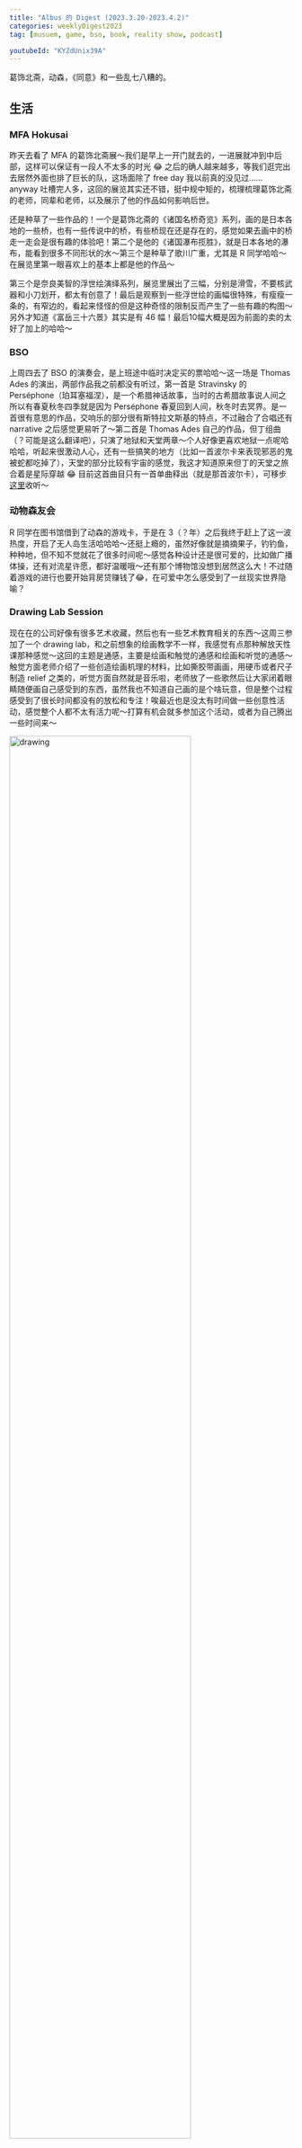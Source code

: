 ```yaml
---
title: "Albus 的 Digest (2023.3.20-2023.4.2)"
categories: weeklyDigest2023
tag: [musuem, game, bso, book, reality show, podcast]

youtubeId: "KYZdUnix39A"
---
```

葛饰北斋，动森，《同意》和一些乱七八糟的。

## 生活

### MFA Hokusai
昨天去看了 MFA 的葛饰北斋展～我们是早上一开门就去的，一进展就冲到中后部，这样可以保证有一段人不太多的时光 😂 之后的确人越来越多，等我们逛完出去居然外面也排了巨长的队，这场面除了 free day 我以前真的没见过…… anyway 吐槽完人多，这回的展览其实还不错，挺中规中矩的，梳理梳理葛饰北斋的老师，同辈和老师，以及展示了他的作品如何影响后世。

还是种草了一些作品的！一个是葛饰北斋的《诸国名桥奇览》系列，画的是日本各地的一些桥，也有一些传说中的桥，有些桥现在还是存在的，感觉如果去画中的桥走一走会是很有趣的体验吧！第二个是他的《诸国瀑布揽胜》，就是日本各地的瀑布，能看到很多不同形状的水～第三个是种草了歌川广重，尤其是 R 同学哈哈～在展览里第一眼喜欢上的基本上都是他的作品～

第三个是奈良美智的浮世绘演绎系列，展览里展出了三幅，分别是滑雪，不要核武器和小刀划开，都太有创意了！最后是观察到一些浮世绘的画幅很特殊，有瘦瘦一条的，有窄边的，看起来怪怪的但是这种奇怪的限制反而产生了一些有趣的构图～另外才知道《富岳三十六景》其实是有 46 幅！最后10幅大概是因为前面的卖的太好了加上的哈哈～

### BSO
上周四去了 BSO 的演奏会，是上班途中临时决定买的票哈哈～这一场是 Thomas Ades 的演出，两部作品我之前都没有听过，第一首是 Stravinsky 的 Perséphone（珀耳塞福涅），是一个希腊神话故事，当时的古希腊故事说人间之所以有春夏秋冬四季就是因为 Perséphone 春夏回到人间，秋冬时去冥界。是一首很有意思的作品，交响乐的部分很有斯特拉文斯基的特点，不过融合了合唱还有 narrative 之后感觉更易听了～第二首是 Thomas Ades 自己的作品，但丁组曲（？可能是这么翻译吧），只演了地狱和天堂两章～个人好像更喜欢地狱一点呢哈哈哈，听起来很激动人心，还有一些搞笑的地方（比如一首波尔卡来表现邪恶的鬼被蛇都吃掉了），天堂的部分比较有宇宙的感觉，我这才知道原来但丁的天堂之旅合着是星际穿越 😂 目前这首曲目只有一首单曲释出（就是那首波尔卡），可移步[这里](https://www.youtube.com/watch?v=KYZdUnix39A)收听～

### 动物森友会
R 同学在图书馆借到了动森的游戏卡，于是在 3（？年）之后我终于赶上了这一波热度，开启了无人岛生活哈哈哈～还挺上瘾的，虽然好像就是摘摘果子，钓钓鱼，种种地，但不知不觉就花了很多时间呢～感觉各种设计还是很可爱的，比如做广播体操，还有对流星许愿，都好温暖哦～还有那个博物馆没想到居然这么大！不过随着游戏的进行也要开始背房贷赚钱了😂，在可爱中怎么感受到了一丝现实世界隐喻？

### Drawing Lab Session
现在在的公司好像有很多艺术收藏，然后也有一些艺术教育相关的东西～这周三参加了一个 drawing lab，和之前想象的绘画教学不一样，我感觉有点那种解放天性课那种感觉～这回的主题是通感，主要是绘画和触觉的通感和绘画和听觉的通感～触觉方面老师介绍了一些创造绘画机理的材料，比如撕胶带画画，用硬币或者尺子制造 relief 之类的，听觉方面自然就是音乐啦，老师放了一些歌然后让大家闭着眼睛随便画自己感受到的东西，虽然我也不知道自己画的是个啥玩意，但是整个过程感受到了很长时间都没有的放松和专注！唉最近也是没太有时间做一些创意性活动，感觉整个人都不太有活力呢～打算有机会就多参加这个活动，或者为自己腾出一些时间来～

<img src="{{site.baseurl}}/img/weekly2023/weekly04.jpg" alt="drawing" width="80%"/>

## 书：[《同意》](https://book.douban.com/subject/35947066/)
今年在各处陆续听到关于这本书的推荐，上周终于把它看了（为此还开始用微信读书了 😂）。这本书讲的是作者瓦内莎十四岁时，被一位很有名的法国作家 G 诱奸的故事。当年她觉得自己是同意这件事的，而且他们之间是爱情，但是长大后回忆才意识到自己其实是受害者，自己是被利用了。书中我最有感触的一点是这位男作家日后在自己的作品里不断用着她这段经历作为素材，完全没有考虑过当事人的感受，而且这些作品让他的名声越来越大。但是瓦内莎因为这些文字感觉被他的一面之词囚禁住了，永远停留在十四岁。

另一段我记忆深刻的部分是瓦内莎终于决定斩断这段关系，失魂落魄的她来到了另一位有名的作家齐奥朗家里，结果对方说，“G 是艺术家，伟大的作家，……他选择了你便已经是你极大的殊荣……自我牺牲和奉献精神——这才是艺术家的妻子应该具备的品德。”这真的是充分揭露出了“缪斯”这个表面光鲜亮丽的词背后血淋淋的真相。如果一位女性成为了艺术家的“缪斯”，就成了他们手里的泥娃娃，而且居然还要求她们要感恩戴德，自我牺牲！与其说“缪斯”是艺术灵感源泉，不如说是艺术的人祭啊。

不过令人感到些许快慰的事，多年之后，瓦内莎终于打破了沉默，用自己的笔写下自己这一面的故事，通过这本书揭露出 G 的道貌岸然，之前被动的她也终于得以让 G 也尝尝被写是什么感觉！同时，这本书也写出了“同意”这看起来简单的词背后可能会蕴含的复杂性，令人深思。

## 电视剧/综艺
### [《锵锵行天下第三季 第三集》](https://movie.douban.com/subject/36053200/)
这一期请到了浙江图书馆古籍部的古籍修复师汪帆，感觉看起来有点《我在故宫修文物》的感觉，佩服从事这种工作的人的耐心！实在是没想到品相那么破败的书页他们可以一点一点的推开变成平整的书页～后面还介绍了纸的制作，以前对古法造纸也完全没有了解，隔着屏幕都能感受到嘉宾对纸的热情～

### [《毛雪汪》](https://movie.douban.com/subject/35524826/)
新的一期《毛雪汪》其实没啥营养（不过这个节目本身就不是营养挂的），但是很好笑😂（大概是我笑点低），很适合辛苦的时候放松一下自己。这期他们搞了个 AI 来给他们设计台本，很搞笑～里面他们还讨论了一小点儿担不担心 AI 取代，AI 取代了人类会咋样之类的问题，感觉跟平日里经常见到的大家都很担忧不太一样，李雪琴觉得被 AI 也不错，只要能保证咱有吃有喝，我觉得也挺有道理啊～应该借此推进全民基本收入啊！另外他们还吐槽了 AI 咋要取代的都是写文章，写歌这类的，而不是种地，做家务之类的，看来 AI 也知道啥舒服😂 还说到一个畅想是，人类回归种地，然后花钱欣赏 AI 创造的艺术，感觉是个还挺合理的想象呢 🤣

全场最佳是他们问那个 AI 《毛雪汪》是啥，AI 回答是毛阿敏，雪村和汪涵主持的一档综艺节目，笑死我了😆

### [《声生不息 宝岛季》](https://movie.douban.com/subject/35905181/)
虽说这个节目的政治意味可能都无需点破，但是出于好奇还是看了一下，还是种草了不少歌的（主要是我对华语乐坛了解太少 😂）～不过觉得看看唱歌就行了……别的就……无力吐槽……另外因为政治原因有好些歌手不能提起，或者不能大肆宣传，真的是……如果没有这些个政治原因大家一起玩玩音乐多开心啊……

## 播客
### 《一人有一个：从女性视角聊中美性教育》
这一期《一人有一个》很喜欢！虽然是恰饭节目，但是 Frances 和 好小气非常真诚细节的分享好棒啊，一直在感叹她们怎么记性这么好（开玩笑）～后面还提到了武侠小说里关于性的一些塑造，比如什么朱砂痣啊，什么“欲练此功，必先自宫”啊，真的是感觉把性塑造成一种奇奇怪怪的黑魔法了🤣，因为个人对武侠小说没啥了解，感觉还挺新奇的～挺希望这样的分享越来越多～

<iframe src="https://www.listennotes.com/podcasts/一人有一个/ep22-YAdisj3X26v/embed/" height="180px" width="100%" style="width: 1px; min-width: 100%;" frameborder="0" scrolling="no" loading="lazy"></iframe>

### 《路书：阅读成都》
好久没听《路书》了，因为现在好多节目都变成了付费节目 😂 看到这期标题就很想打开了，毕竟是待过的地方～不过听完觉得自己真的去过成都吗？啥都不知道哈哈哈～总之是涨知识的一期～

<iframe src="https://www.listennotes.com/podcasts/路书/episode-124-阅读成都-6f4Heid7xZg/embed/" height="180px" width="100%" style="width: 1px; min-width: 100%;" frameborder="0" scrolling="no" loading="lazy"></iframe>

## 音乐
今早惊闻坂本龙一去世，我个人算不上坂本龙一的粉丝，但是是 YMO 的粉丝～唉YMO 现在只剩下年纪最大的细野晴臣了，分享一个他们的 Behind the Mask，是1983年解散演唱会电影的版本～

<iframe src="//player.bilibili.com/player.html?aid=982689080&bvid=BV1ut4y1a7nU&cid=751923676&page=1" scrolling="no" border="0" frameborder="no" framespacing="0" allowfullscreen="true" width="100%" height="400"> </iframe>

观看完整演唱会请[移步这里](https://www.bilibili.com/video/BV1734y1W7PP/)。

## Quote
语言从来都是一场围猎。掌握话语就是掌握了权力。（克洛伊·德洛姆）

---
这周的 digest 就到这里啦～大家这周都看了/听了/学了什么好玩的东西呢？在评论里留言一起交流吧～